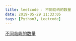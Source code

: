 ```yaml
---
title: leetcode : 不同岛屿的数量
date: 2019-05-29 11:33:05
tags: [Python3, Leetcode]
---
```


[不同岛屿的数量](https://leetcode-cn.com/problems/number-of-distinct-islands/)

